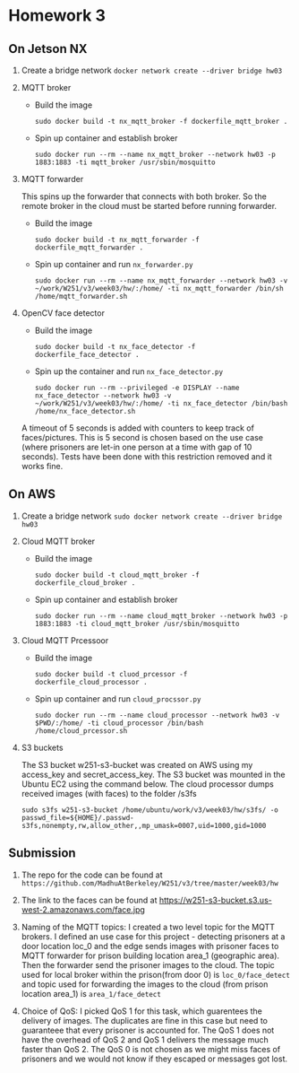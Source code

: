 # Homework 3

## On Jetson NX

1. Create a bridge network
`docker network create --driver bridge hw03`

2. MQTT broker

    * Build the image

        `sudo docker build -t nx_mqtt_broker -f dockerfile_mqtt_broker .`

    * Spin up container and establish broker

        `sudo docker run --rm --name nx_mqtt_broker --network hw03 -p 1883:1883 -ti mqtt_broker /usr/sbin/mosquitto`

3. MQTT forwarder

    This spins up the forwarder that connects with both broker. So the remote broker in the cloud must be started before running forwarder.

    * Build the image

        `sudo docker build -t nx_mqtt_forwarder -f dockerfile_mqtt_forwarder .`

    * Spin up container and run `nx_forwarder.py`

        `sudo docker run --rm --name nx_mqtt_forwarder --network hw03 -v ~/work/W251/v3/week03/hw/:/home/ -ti nx_mqtt_forwarder /bin/sh /home/mqtt_forwarder.sh`

4. OpenCV face detector

    * Build the image

        `sudo docker build -t nx_face_detector -f dockerfile_face_detector .`

    * Spin up the container and run `nx_face_detector.py`

        `sudo docker run --rm --privileged -e DISPLAY --name nx_face_detector --network hw03 -v ~/work/W251/v3/week03/hw/:/home/ -ti nx_face_detector /bin/bash /home/nx_face_detector.sh`

   A timeout of 5 seconds is added with counters to keep track of faces/pictures. This is 5 second is chosen based on the use case (where prisoners are let-in one person at a time with gap of 10 seconds). Tests have been done with this restriction removed and it works fine. 

## On AWS

1. Create a bridge network
`sudo docker network create --driver bridge hw03`

2. Cloud MQTT broker

    * Build the image

        `sudo docker build -t cloud_mqtt_broker -f dockerfile_cloud_broker .`

    * Spin up container and establish broker

        `sudo docker run --rm --name cloud_mqtt_broker --network hw03 -p 1883:1883 -ti cloud_mqtt_broker /usr/sbin/mosquitto`

3. Cloud MQTT Prcessoor

    * Build the image

        `sudo docker build -t cluod_prcessor -f dockerfile_cloud_processor .`

    * Spin up container and run `cloud_procssor.py`

        `sudo docker run --rm --name cloud_processor --network hw03 -v $PWD/:/home/ -ti cloud_processor /bin/bash /home/cloud_prcessor.sh`

4.  S3 buckets

    The S3 bucket w251-s3-bucket was created on AWS using my access_key and secret_access_key. The S3 bucket was mounted in the Ubuntu EC2 using the command below. The cloud processor dumps received images (with faces) to the folder /s3fs
    
    `sudo s3fs w251-s3-bucket /home/ubuntu/work/v3/week03/hw/s3fs/ -o passwd_file=${HOME}/.passwd-s3fs,nonempty,rw,allow_other,,mp_umask=0007,uid=1000,gid=1000`

## Submission

1. The repo for the code can be found at `https://github.com/MadhuAtBerkeley/W251/v3/tree/master/week03/hw`

2. The link to the faces can be found at https://w251-s3-bucket.s3.us-west-2.amazonaws.com/face.jpg

3. Naming of the MQTT topics: I created a two level topic for the MQTT brokers. I defined an use case for this project - detecting prisoners at a door location loc_0 and the edge sends images with prisoner faces to MQTT forwarder for prison building location area_1 (geographic area). Then the forwarder send the prisoner images to the cloud.  The topic used for local broker within the prison(from door 0) is `loc_0/face_detect` and topic used for forwarding the images to the cloud (from prison location area_1) is `area_1/face_detect`

4. Choice of QoS: I picked QoS 1 for this task, which guarentees the delivery of images. The duplicates are fine in this case but need to guaranteee that every prisoner is accounted for. The QoS 1 does not have the overhead of QoS 2 and QoS 1 delivers the message much faster than QoS 2. The QoS 0 is not chosen as we might miss faces of prisoners and we would not know if they escaped or messages got lost.

